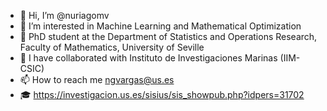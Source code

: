 - 👋 Hi, I’m @nuriagomv
- 👀 I’m interested in Machine Learning and Mathematical Optimization
- 🌱 PhD student at the Department of Statistics and Operations Research, Faculty of Mathematics, University of Seville
- 💞️ I have collaborated with Instituto de Investigaciones Marinas (IIM-CSIC)
- 📫 How to reach me ngvargas@us.es
- 🎓 https://investigacion.us.es/sisius/sis_showpub.php?idpers=31702

<!---
nuriagomv/nuriagomv is a ✨ special ✨ repository because its `README.md` (this file) appears on your GitHub profile.
You can click the Preview link to take a look at your changes.
--->
